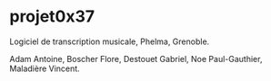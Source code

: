# projet0x37
Logiciel de transcription musicale, Phelma, Grenoble.

Adam Antoine, 
Boscher Flore, 
Destouet Gabriel, 
Noe Paul-Gauthier, 
Maladière Vincent.
